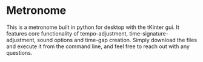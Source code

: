 # Metronome
This is a metronome built in python for desktop with the tKinter gui.
It features core functionality of tempo-adjustment, time-signature-adjustment, sound options and time-gap creation.
Simply download the files and execute it from the command line, and feel free to reach out with any questions. 
